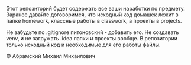 Этот репозиторий будет содержать все ваши наработки по предмету.
Заранее давайте договоримся, что исходный код домашек лежит в папке homework, классные работы в classwork, а проекты в projects.

Не забудьте по .gitignore питоновский - добавить его. Не создавать venv, и не загружать .idea папки и проекты вообще. В репозитории только исходный код и необходимые для его работы файлы.

© Абрамский Михаил Михаилович